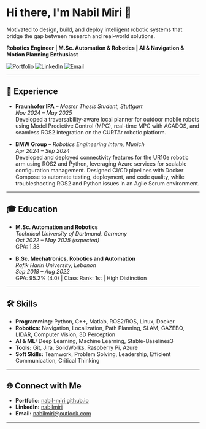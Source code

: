 # Hi there, I'm Nabil Miri 👋
Motivated to design, build, and deploy intelligent robotic systems that bridge the gap between research and real-world solutions.

**Robotics Engineer | M.Sc. Automation & Robotics | AI & Navigation & Motion Planning Enthusiast**

[![Portfolio](https://img.shields.io/badge/Portfolio-nabil--miri.github.io-blue)](https://nabil-miri.github.io)
[![LinkedIn](https://img.shields.io/badge/LinkedIn-nabilmiri-blue?logo=linkedin)](https://www.linkedin.com/in/nabilmiri)
[![Email](https://img.shields.io/badge/Email-nabilmiri@outlook.com-blue)](mailto:nabilmiri@outlook.com)

---
## 💼 Experience

- **Fraunhofer IPA** – *Master Thesis Student, Stuttgart*  
  *Nov 2024 – May 2025*  
  Developed a traversability-aware local planner for outdoor mobile robots using Model Predictive Control (MPC), real-time MPC with ACADOS, and seamless ROS2 integration on the CURTAr robotic platform.

- **BMW Group** – *Robotics Engineering Intern, Munich*  
  *Apr 2024 – Sep 2024*  
  Developed and deployed connectivity features for the UR10e robotic arm using ROS2 and Python, leveraging Azure services for scalable configuration management. Designed CI/CD pipelines with Docker Compose to automate testing, deployment, and code quality, while troubleshooting ROS2 and Python issues in an Agile Scrum environment.
---
## 🎓 Education

- **M.Sc. Automation and Robotics**  
  *Technical University of Dortmund, Germany*  
  *Oct 2022 – May 2025 (expected)*  
  GPA: 1.38

- **B.Sc. Mechatronics, Robotics and Automation**  
  *Rafik Hariri University, Lebanon*  
  *Sep 2018 – Aug 2022*  
  GPA: 95.2% (4.0) | Class Rank: 1st | High Distinction
---
## 🛠️ Skills

- **Programming:** Python, C++, Matlab, ROS2/ROS, Linux, Docker
- **Robotics:** Navigation, Localization, Path Planning, SLAM, GAZEBO, LIDAR, Computer Vision, 3D Perception
- **AI & ML:** Deep Learning, Machine Learning, Stable-Baselines3
- **Tools:** Git, Jira, SolidWorks, Raspberry Pi, Azure
- **Soft Skills:** Teamwork, Problem Solving, Leadership, Efficient Communication, Critical Thinking
<!--
---
## 🔥 Projects

- **Traversability-Aware Local Planner for Outdoor Robots (MSc Thesis)**  
  Real-time MPC-based planner in ROS2 for robust navigation on outdoor terrain.

- **Reinforcement Learning for Autonomous Navigation - 1/28 Chronos Car**  
  End-to-end RL navigation using DDPG and Stable-Baselines3 with MoCap tracking.

- **Instance Segmentation for Smart Waste Collection**  
  Built a Mask-RCNN model with Detectron2 for waste detection in real-world environments.
-->
---
## 🌐 Connect with Me

- **Portfolio:** [nabil-miri.github.io](https://nabil-miri.github.io)
- **LinkedIn:** [nabilmiri](https://www.linkedin.com/in/nabilmiri)
- **Email:** nabilmiri@outlook.com
---
